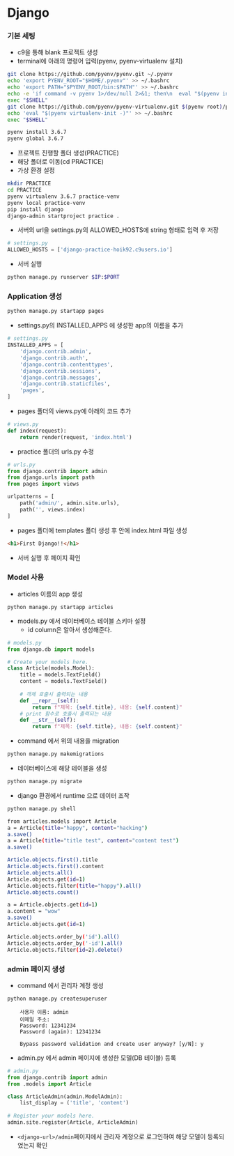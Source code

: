 # Django

### 기본 세팅

* c9을 통해 blank 프로젝트 생성
* terminal에 아래의 명령어 입력(pyenv, pyenv-virtualenv 설치)

```bash
git clone https://github.com/pyenv/pyenv.git ~/.pyenv
echo 'export PYENV_ROOT="$HOME/.pyenv"' >> ~/.bashrc
echo 'export PATH="$PYENV_ROOT/bin:$PATH"' >> ~/.bashrc
echo -e 'if command -v pyenv 1>/dev/null 2>&1; then\n  eval "$(pyenv init -)"\nfi' >> ~/.bashrc
exec "$SHELL"
git clone https://github.com/pyenv/pyenv-virtualenv.git $(pyenv root)/plugins/pyenv-virtualenv
echo 'eval "$(pyenv virtualenv-init -)"' >> ~/.bashrc
exec "$SHELL"

pyenv install 3.6.7
pyenv global 3.6.7
```

* 프로젝트 진행할 폴더 생성(PRACTICE)
* 해당 폴더로 이동(cd PRACTICE)
* 가상 환경 설정

```bash
mkdir PRACTICE
cd PRACTICE
pyenv virtualenv 3.6.7 practice-venv
pyenv local practice-venv
pip install django
django-admin startproject practice .
```

* 서버의 url을 settings.py의 ALLOWED_HOSTS에 string 형태로 입력 후 저장

```python
# settings.py
ALLOWED_HOSTS = ['django-practice-hoik92.c9users.io']
```

* 서버 실행

```bash
python manage.py runserver $IP:$PORT
```

### Application 생성

```bash
python manage.py startapp pages
```

* settings.py의 INSTALLED_APPS 에 생성한 app의 이름을 추가

```python
# settings.py
INSTALLED_APPS = [
    'django.contrib.admin',
    'django.contrib.auth',
    'django.contrib.contenttypes',
    'django.contrib.sessions',
    'django.contrib.messages',
    'django.contrib.staticfiles',
    'pages',
]
```

* pages 폴더의 views.py에 아래의 코드 추가

```python
# views.py
def index(request):
    return render(request, 'index.html')
```

* practice 폴더의 urls.py 수정

```python
# urls.py
from django.contrib import admin
from django.urls import path
from pages import views

urlpatterns = [
    path('admin/', admin.site.urls),
    path('', views.index)
]
```

* pages 폴더에 templates 폴더 생성 후 안에 index.html 파일 생성

```html
<h1>First Django!!</h1>
```

* 서버 실행 후 페이지 확인



### Model 사용

* articles 이름의 app 생성

```
python manage.py startapp articles
```

* models.py 에서 데이터베이스 테이블 스키마 설정
  * id column은 알아서 생성해준다.

```python
# models.py
from django.db import models

# Create your models here.
class Article(models.Model):
    title = models.TextField()
    content = models.TextField()
    
    # 객체 호출시 출력되는 내용
    def __repr__(self):
        return f"제목: {self.title}, 내용: {self.content}"
    # print 함수로 호출시 출력되는 내용
    def __str__(self):
        return f"제목: {self.title}, 내용: {self.content}"
```

* command 에서 위의 내용을 migration

```bash
python manage.py makemigrations
```

* 데이터베이스에 해당 테이블을 생성

```bash
python manage.py migrate
```

* django 환경에서 runtime 으로 데이터 조작

```bash
python manage.py shell

from articles.models import Article
a = Article(title="happy", content="hacking")
a.save()
a = Article(title="title test", content="content test")
a.save()

Article.objects.first().title
Article.objects.first().content
Article.objects.all()
Article.objects.get(id=1)
Article.objects.filter(title="happy").all()
Article.objects.count()

a = Article.objects.get(id=1)
a.content = "wow"
a.save()
Article.objects.get(id=1)

Article.objects.order_by('id').all()
Article.objects.order_by('-id').all()
Article.objects.filter(id=2).delete()
```



### admin 페이지 생성

* command 에서 관리자 계정 생성

```
python manage.py createsuperuser

	사용자 이름: admin
	이메일 주소:
	Password: 12341234
	Password (again): 12341234
	
	Bypass password validation and create user anyway? [y/N]: y
```

* admin.py 에서 admin 페이지에 생성한 모델(DB 테이블) 등록

```python
# admin.py
from django.contrib import admin
from .models import Article

class ArticleAdmin(admin.ModelAdmin):
    list_display = ('title', 'content')
    
# Register your models here.
admin.site.register(Article, ArticleAdmin)
```

* `<django-url>/admin`페이지에서 관리자 계정으로 로그인하여 해당 모델이 등록되었는지 확인